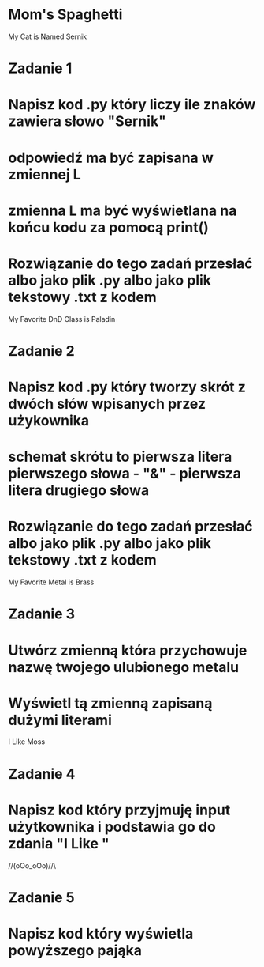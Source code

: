 # Mom's Spaghetti

My Cat is Named Sernik
# Zadanie 1 
# Napisz kod .py który liczy ile znaków zawiera słowo "Sernik"
# odpowiedź ma być zapisana w zmiennej L
# zmienna L ma być wyświetlana na końcu kodu za pomocą print()
# Rozwiązanie do tego zadań przesłać albo jako plik .py albo jako plik tekstowy .txt z kodem

My Favorite DnD Class is Paladin

# Zadanie 2
# Napisz kod .py który tworzy skrót z dwóch słów wpisanych przez użykownika
# schemat skrótu to pierwsza litera pierwszego słowa - "&" - pierwsza litera drugiego słowa
# Rozwiązanie do tego zadań przesłać albo jako plik .py albo jako plik tekstowy .txt z kodem

My Favorite Metal is Brass

# Zadanie 3 
# Utwórz zmienną która przychowuje nazwę twojego ulubionego metalu
# Wyświetl tą zmienną zapisaną dużymi literami

I Like Moss
# Zadanie 4
# Napisz kod który przyjmuję input użytkownika i podstawia go do zdania "I Like "

/\/\(oOo_oOo)/\/\
# Zadanie 5
# Napisz kod który wyświetla powyższego pająka
